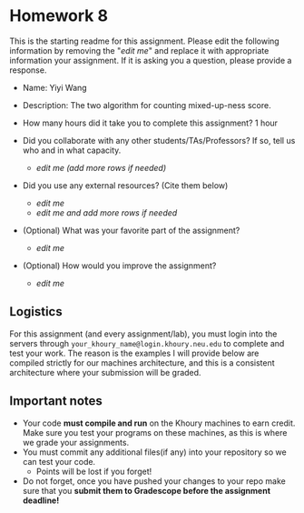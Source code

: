 # Homework 8

This is the starting readme for this assignment.  Please edit the following information by removing the "*edit me*" and replace it with appropriate information your assignment. If it is asking you a question, please provide a response.

- Name: Yiyi Wang

- Description: The two algorithm for counting mixed-up-ness score.

- How many hours did it take you to complete this assignment? 1 hour

- Did you collaborate with any other students/TAs/Professors? If so, tell us who and in what capacity.
  - *edit me (add more rows if needed)*

- Did you use any external resources? (Cite them below)
  - *edit me*
  - *edit me and add more rows if needed*

- (Optional) What was your favorite part of the assignment? 
  - *edit me*

- (Optional) How would you improve the assignment? 
  - *edit me*

## Logistics

For this assignment (and every assignment/lab), you must login into the servers through `your_khoury_name@login.khoury.neu.edu` to complete and test your work. The reason is the examples I will provide below are compiled strictly for our machines architecture, and this is a consistent architecture where your submission will be graded.

## Important notes

* Your code **must compile and run** on the Khoury machines to earn credit. Make sure you test your programs on these machines, as this is where we grade your assignments.
* You must commit any additional files(if any) into your repository so we can test your code.
  * Points will be lost if you forget!
* Do not forget, once you have pushed your changes to your repo make sure that you **submit them to Gradescope before the assignment deadline!**

